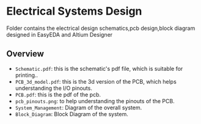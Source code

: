 Electrical Systems Design
====

Folder contains the electrical design schematics,pcb design,block diagram designed in EasyEDA and Altium Designer

## Overview

   - `Schematic.pdf`: this is the schematic's pdf file, which is suitable for printing..
   - `PCB_3d_model.pdf`: this is the 3d version of the PCB, which helps understanding the I/O pinouts.
   - `PCB.pdf`: this is the pdf of the pcb.
   - `pcb_pinouts.png`: to help understanding the pinouts of the PCB.
   - `System_Management`: Diagram of the overall system.
   - `Block_Diagram`: Block Diagram of the system.


